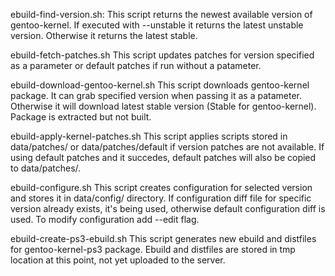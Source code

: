 ebuild-find-version.sh:
    This script returns the newest available version of gentoo-kernel. If executed with --unstable it returns the latest unstable version.
    Otherwise it returns the latest stable.

ebuild-fetch-patches.sh
    This script updates patches for version specified as a parameter or default patches if run without a patameter.

ebuild-download-gentoo-kernel.sh
    This script downloads gentoo-kernel package. It can grab specified version when passing it as a patameter.
    Otherwise it will download latest stable version (Stable for gentoo-kernel).
    Package is extracted but not built.

ebuild-apply-kernel-patches.sh
    This script applies scripts stored in data/patches/<version> or data/patches/default if version patches are not available.
    If using default patches and it succedes, default patches will also be copied to data/patches/<version>.

ebuild-configure.sh
    This script creates configuration for selected version and stores it in data/config/<version> directory.
    If configuration diff file for specific version already exists, it's being used, otherwise default configuration diff is used.
    To modify configuration add --edit flag.

ebuild-create-ps3-ebuild.sh
    This script generates new ebuild and distfiles for gentoo-kernel-ps3 package.
    Ebuild and distfiles are stored in tmp location at this point, not yet uploaded to the server.

